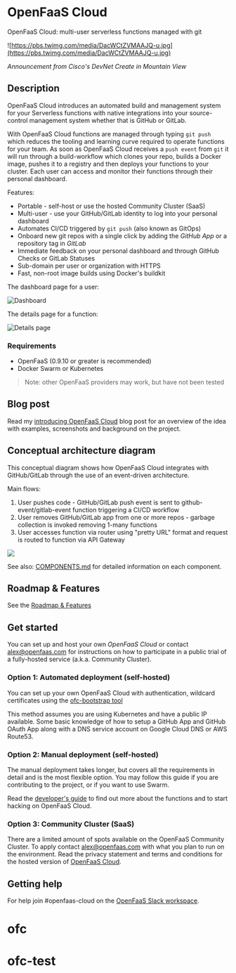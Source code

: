 OpenFaaS Cloud
==============

OpenFaaS Cloud: multi-user serverless functions managed with git

![https://pbs.twimg.com/media/DacWCtZVMAAJQ-u.jpg](https://pbs.twimg.com/media/DacWCtZVMAAJQ-u.jpg)

*Announcement from Cisco's DevNet Create in Mountain View*

## Description

OpenFaaS Cloud introduces an automated build and management system for your Serverless functions with native integrations into your source-control management system whether that is GitHub or GitLab.

With OpenFaaS Cloud functions are managed through typing `git push` which reduces the tooling and learning curve required to operate functions for your team. As soon as OpenFaaS Cloud receives a `push event` from `git` it will run through a build-workflow which clones your repo, builds a Docker image, pushes it to a registry and then deploys your functions to your cluster. Each user can access and monitor their functions through their personal dashboard.

Features:

* Portable - self-host or use the hosted Community Cluster (SaaS)
* Multi-user - use your GitHub/GitLab identity to log into your personal dashboard
* Automates CI/CD triggered by `git push` (also known as GitOps)
* Onboard new git repos with a single click by adding the *GitHub App* or a repository tag in *GitLab*
* Immediate feedback on your personal dashboard and through GitHub Checks or GitLab Statuses
* Sub-domain per user or organization with HTTPS
* Fast, non-root image builds using Docker's buildkit

The dashboard page for a user:

![Dashboard](/docs/dashboard.png)

The details page for a function:

![Details page](/docs/details.png)

### Requirements

* OpenFaaS (0.9.10 or greater is recommended)
* Docker Swarm or Kubernetes

> Note: other OpenFaaS providers may work, but have not been tested

## Blog post

Read my [introducing OpenFaaS Cloud](https://blog.alexellis.io/introducing-openfaas-cloud/) blog post for an overview of the idea with examples, screenshots and background on the project.

## Conceptual architecture diagram

This conceptual diagram shows how OpenFaaS Cloud integrates with GitHub/GitLab through the use of an event-driven architecture.

Main flows:

1. User pushes code - GitHub/GitLab push event is sent to github-event/gitlab-event function triggering a CI/CD workflow
2. User removes GitHub/GitLab app from one or more repos - garbage collection is invoked removing 1-many functions
3. User accesses function via router using "pretty URL" format and request is routed to function via API Gateway

![](./docs/conceptual-overview.png)

See also: [COMPONENTS.md](docs/COMPONENTS.md) for detailed information on each component.

## Roadmap & Features

See the [Roadmap & Features](docs/ROADMAP.md)

## Get started

You can set up and host your own *OpenFaaS Cloud* or contact alex@openfaas.com for instructions on how to participate in a public trial of a fully-hosted service (a.k.a. Community Cluster).

### Option 1: Automated deployment (self-hosted)

You can set up your own OpenFaaS Cloud with authentication, wildcard certificates using the [ofc-bootstrap tool](https://github.com/openfaas-incubator/ofc-bootstrap)

This method assumes you are using Kubernetes and have a public IP available. Some basic knowledge of how to setup a GitHub App and GitHub OAuth App along with a DNS service account on Google Cloud DNS or AWS Route53.

### Option 2: Manual deployment (self-hosted)

The manual deployment takes longer, but covers all the requirements in detail and is the most flexible option. You may follow this guide if you are contributing to the project, or if you want to use Swarm.

Read the [developer's guide](docs/README.md) to find out more about the functions and to start hacking on OpenFaaS Cloud.

### Option 3: Community Cluster (SaaS)

There are a limited amount of spots available on the OpenFaaS Community Cluster. To apply contact alex@openfaas.com with what you plan to run on the environment. Read the privacy statement and terms and conditions for the hosted version of [OpenFaaS Cloud](./PRIVACY.md).

## Getting help

For help join #openfaas-cloud on the [OpenFaaS Slack workspace](https://docs.openfaas.com/community).
# ofc
# ofc-test
